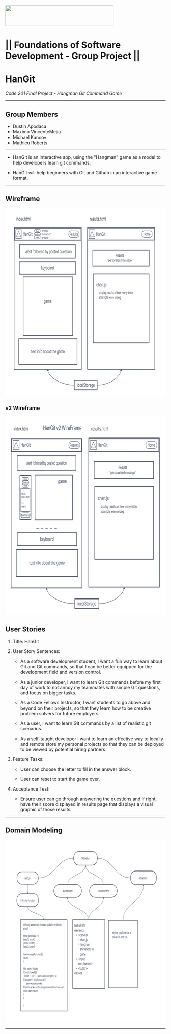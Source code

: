 <img src="https://members-csforall.imgix.net/members/logos/code-fellows-logo-horizontal-2-color-black.png" width="340" height="66">  

# ||  Foundations of Software Development - Group Project ||

# HanGit

*Code 201 Final Project - Hangman Git Command Game*

---

## Group Members

- Dustin Apodaca
- Maximo VincenteMejia
- Michael Kancov
- Mathieu Roberts

___

- HanGit is an interactive app, using the "Hangman" game as a model to help developers learn git commands.

- HanGit will help beginners with Git and Github in an interactive game format.

---

## Wireframe

<img src="./assets/img/hangit-wireframe-1.png" width="830" height="591" alt="wireframe of application">

### v2 Wireframe

<img src="./assets/img/hangit-wireframe-2.png" width="830" height="624" alt="wireframe of application">

## User Stories

1. Title: HanGit

2. User Story Sentences:

    - As a software development student, I want a fun way to learn about Git and Git commands, so that I can be better equipped for the development field and version control.

    - As a junior developer, I want to learn Git commands before my first day of work to not annoy my teammates with simple Git questions, and focus on bigger tasks.

    - As a Code Fellows Instructor, I want students to go above and beyond on their projects, so that they learn how to be creative problem solvers for future employers.

    - As a user, I want to learn Git commands by a list of realistic git scenarios.

    - As a self-taught developer I want to learn an effective way to locally and remote store my personal projects so that they can be deployed to be viewed by potential hiring partners.

3. Feature Tasks:

    - User can choose the letter to fill in the answer block.

    - User can reset to start the game over.

4. Acceptance Test:

    - Ensure user can go through answering the questions and if right, have their score displayed in results page that displays a visual graphic of those results.

---

## Domain Modeling

<img src="./assets/img/hangit-dommodel.png" width="830" height="575" alt="domain model of application">  

---

